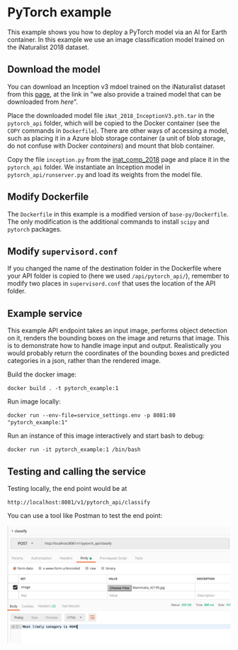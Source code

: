 # PyTorch example

This example shows you how to deploy a PyTorch model via an AI for Earth container. In this example we use an image classification model trained on the iNaturalist 2018 dataset.


## Download the model

You can download an Inception v3 mdoel trained on the iNaturalist dataset from this [page](https://github.com/macaodha/inat_comp_2018), at the link in "we also provide a trained model that can be downloaded from _here_".

Place the downloaded model file `iNat_2018_InceptionV3.pth.tar` in the `pytorch_api` folder, which will be copied to the Docker container (see the `COPY` commands in `Dockerfile`). There are other ways of accessing a model, such as placing it in a Azure blob storage container (a unit of blob storage, do not confuse with Docker _containers_) and mount that blob container.

Copy the file `inception.py` from the [inat_comp_2018](https://github.com/macaodha/inat_comp_2018) page and place it in the `pytorch_api` folder. We instantiate an Inception model in `pytorch_api/runserver.py` and load its weights from the model file.

## Modify Dockerfile

The `Dockerfile` in this example is a modified version of `base-py/Dockerfile`. The only modification is the additional commands to install `scipy` and `pytorch` packages.


## Modify `supervisord.conf`
If you changed the name of the destination folder in the Dockerfile where your API folder is copied to (here we used `/api/pytorch_api/`), remember to modify two places in `supervisord.conf` that uses the location of the API folder.


## Example service

This example API endpoint takes an input image, performs object detection on it, renders the bounding boxes on the image and returns that image. This is to demonstrate how to handle image input and output. Realistically you would probably return the coordinates of the bounding boxes and predicted categories in a json, rather than the rendered image.

Build the docker image:
```
docker build . -t pytorch_example:1
```

Run image locally:
```
docker run --env-file=service_settings.env -p 8081:80 "pytorch_example:1"
```

Run an instance of this image interactively and start bash to debug:
```
docker run -it pytorch_example:1 /bin/bash
```


## Testing and calling the service

Testing locally, the end point would be at

```
http://localhost:8081/v1/pytorch_api/classify
```

You can use a tool like Postman to test the end point:

![Calling the API](../screenshots/postman_pytorch_api.png)

